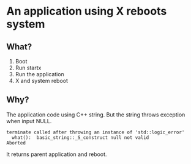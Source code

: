 # An application using X reboots system

## What?

1. Boot
2. Run startx
3. Run the application
4. X and system reboot

## Why?

The application code using C++ string. But the string throws exception when input NULL.

```
terminate called after throwing an instance of 'std::logic_error'
  what():  basic_string::_S_construct null not valid
Aborted
```

It returns parent application and reboot.
